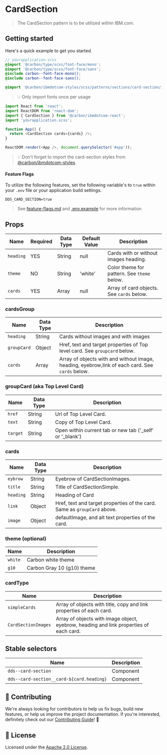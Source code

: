 # CardSection

> The CardSection pattern is to be utilized within IBM.com.

## Getting started

Here's a quick example to get you started.

```scss
// yourapplication.scss
@import '@carbon/type/scss/font-face/mono';
@import '@carbon/type/scss/font-face/sans';
@include carbon--font-face-mono();
@include carbon--font-face-sans();

@import '@carbon/ibmdotcom-styles/scss/patterns/sections/card-section/index';
```

> 💡 Only import fonts once per usage

```javascript
import React from 'react';
import ReactDOM from 'react-dom';
import { CardSection } from '@carbon/ibmdotcom-react';
import 'yourapplication.scss';

function App() {
  return <CardSection cards={cards} />;
}

ReactDOM.render(<App />, document.querySelector('#app'));
```

> 💡 Don't forget to import the card-section styles from
> [@carbon/ibmdotcom-styles](https://github.com/carbon-design-system/ibm-dotcom-library/blob/master/packages/styles).

#### Feature Flags

To utilize the following features, set the following variable's to `true` within
your `.env` file or your application build settings.

```
DDS_CARD_SECTION=true
```

> See
> [feature-flags.md](https://github.com/carbon-design-system/ibm-dotcom-library/blob/master/packages/patterns-react/docs/feature-flags.md)
> and
> [.env.example](https://github.com/carbon-design-system/ibm-dotcom-library/blob/master/packages/patterns-react/.env.example)
> for more information

## Props

| Name      | Required | Data Type | Default Value | Description                                 |
| --------- | -------- | --------- | ------------- | ------------------------------------------- |
| `heading` | YES      | String    | null          | Cards with or without images heading.       |
| `theme`   | NO       | String    | 'white'       | Color theme for pattern. See `theme` below. |
| `cards`   | YES      | Array     | null          | Array of card objects. See `cards` below.   |

### cardsGroup

| Name        | Data Type | Description                                                                                     |
| ----------- | --------- | ----------------------------------------------------------------------------------------------- |
| `heading`   | String    | Cards without images and with images                                                            |
| `groupCard` | Object    | Href, text and target properties of Top level card. See `groupcard` below.                      |
| `cards`     | Array     | Array of objects with and without image, heading, eyebrow,link of each card. See `cards` below. |

### groupCard (aka Top Level Card)

| Name     | Data Type | Description                                                |
| -------- | --------- | ---------------------------------------------------------- |
| `href`   | String    | Url of Top Level Card.                                     |
| `text`   | String    | Copy of Top Level Card.                                    |
| `target` | String    | Open within current tab or new tab ('\_self' or '\_blank') |

### cards

| Name      | Data Type | Description                                                              |
| --------- | --------- | ------------------------------------------------------------------------ |
| `eybrow`  | String    | Eyebrow of CardSectionImages.                                            |
| `title`   | String    | Title of CardSectionSimple.                                              |
| `heading` | String    | Heading of Card                                                          |
| `link`    | Object    | Href, text and target properties of the card. Same as `groupCard` above. |
| `image`   | Object    | defaultImage, and alt text properties of the card.                       |

### theme (optional)

| Name    | Description                |
| ------- | -------------------------- |
| `white` | Carbon white theme         |
| `g10`   | Carbon Gray 10 (g10) theme |

### cardType

| Name                | Description                                                                            |
| ------------------- | -------------------------------------------------------------------------------------- |
| `simpleCards`       | Array of objects with title, copy and link properties of each card.                    |
| `CardSectionImages` | Array of objects with image object, eyebrow, heading and link properties of each card. |

## Stable selectors

| Name                                      | Description |
| ----------------------------------------- | ----------- |
| `dds--card-section`                       | Component   |
| `dds--card-section__card-${card.heading}` | Component   |

## 🙌 Contributing

We're always looking for contributors to help us fix bugs, build new features,
or help us improve the project documentation. If you're interested, definitely
check out our
[Contributing Guide](https://github.com/carbon-design-system/ibm-dotcom-library/blob/master/.github/CONTRIBUTING.md)!
👀

## 📝 License

Licensed under the
[Apache 2.0 License](https://github.com/carbon-design-system/ibm-dotcom-library/blob/master/LICENSE).
